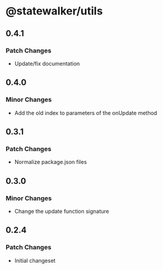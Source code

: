 # @statewalker/utils

## 0.4.1

### Patch Changes

- Update/fix documentation

## 0.4.0

### Minor Changes

- Add the old index to parameters of the onUpdate method

## 0.3.1

### Patch Changes

- Normalize package.json files

## 0.3.0

### Minor Changes

- Change the update function signature

## 0.2.4

### Patch Changes

- Initial changeset
